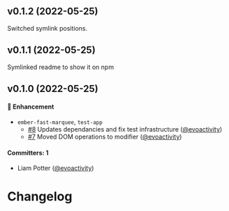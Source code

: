 
## v0.1.2 (2022-05-25)

Switched symlink positions.


## v0.1.1 (2022-05-25)

Symlinked readme to show it on npm


## v0.1.0 (2022-05-25)

#### :rocket: Enhancement
* `ember-fast-marquee`, `test-app`
  * [#8](https://github.com/evoactivity/ember-fast-marquee/pull/8) Updates dependancies and fix test infrastructure ([@evoactivity](https://github.com/evoactivity))
  * [#7](https://github.com/evoactivity/ember-fast-marquee/pull/7) Moved DOM operations to modifier ([@evoactivity](https://github.com/evoactivity))

#### Committers: 1
- Liam Potter ([@evoactivity](https://github.com/evoactivity))

# Changelog
